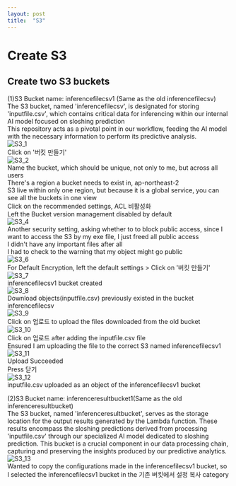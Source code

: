 ```yaml
---
layout: post
title:  "S3"
---
```


# Create S3
## Create two S3 buckets
(1)S3 Bucket name: inferencefilecsv1 (Same as the old inferencefilecsv)<br/>
The S3 bucket, named 'inferencefilecsv', is designated for storing 'inputfile.csv', which contains critical data for inferencing within our internal AI model focused on sloshing prediction <br/>
This repository acts as a pivotal point in our workflow, feeding the AI model with the necessary information to perform its predictive analysis. <br/>
![S3_1](https://github.com/growingpenguin/growingpenguin.github.io/assets/110277903/6a12592e-f595-4d36-b189-ffb7f3312a9c) <br/>
Click on '버킷 만들기' <br/>
![S3_2](https://github.com/growingpenguin/growingpenguin.github.io/assets/110277903/20aaf6d2-2c44-4ea3-9540-a2e82b65ebb3) <br/>
Name the bucket, which should be unique, not only to me, but across all users <br/>
There's a region a bucket needs to exist in, ap-northeast-2 <br/>
S3 live within only one region, but because it is a global service, you can see all the buckets in one view <br/>
Click on the recommended settings, ACL 비활성화 <br/>
Left the Bucket version management disabled by default <br/>
![S3_4](https://github.com/growingpenguin/growingpenguin.github.io/assets/110277903/df03b615-ade6-476d-88b6-1fb319fb1772) <br/>
Another security setting, asking whether to to block public access, since I want to access the S3 by my exe file, I just freed all public access <br/>
I didn't have any important files after all <br/>
I had to check to the warning that my object might go public <br/>
![S3_6](https://github.com/growingpenguin/growingpenguin.github.io/assets/110277903/fd025d2f-597a-41eb-aa0a-711ce2c84fb6) <br/>
For Default Encryption, left the default settings > Click on '버킷 만들기' <br/>
![S3_7](https://github.com/growingpenguin/growingpenguin.github.io/assets/110277903/18d7d83f-eb13-472f-a994-0b234c1cb02d) <br/>
inferencefilecsv1 bucket created <br/>
![S3_8](https://github.com/growingpenguin/growingpenguin.github.io/assets/110277903/1607d8bd-fe4d-44c1-b0e4-fa052deb818c) <br/>
Download objects(inputfile.csv) previously existed in the bucket inferencefilecsv <br/>
![S3_9](https://github.com/growingpenguin/growingpenguin.github.io/assets/110277903/58184cb6-c89a-4093-93c8-87ced6ac99c8) <br/>
Click on 업로드 to upload the files downloaded from the old bucket <br/>
![S3_10](https://github.com/growingpenguin/growingpenguin.github.io/assets/110277903/8a451158-8044-46e7-a9b6-d3315c7e2137) <br/>
Click on 업로드 after adding the inputfile.csv file <br/>
Ensured I am uploading the file to the correct S3 named inferencefilecsv1 <br/>
![S3_11](https://github.com/growingpenguin/growingpenguin.github.io/assets/110277903/456dcd2d-3e3a-4b8d-8f86-67e1aa672475) <br/>
Upload Succeeded <br/>
Press 닫기 <br/>
![S3_12](https://github.com/growingpenguin/growingpenguin.github.io/assets/110277903/384ac238-b951-4c2e-8306-58ca3502661b) <br/>
inputfile.csv uploaded as an object of the inferencefilecsv1 bucket <br/>



(2)S3 Bucket name: inferenceresultbucket1(Same as the old inferenceresultbucket) <br/>
The S3 bucket, named 'inferenceresultbucket', serves as the storage location for the output results generated by the Lambda function. These results encompass the sloshing predictions derived from processing 'inputfile.csv' through our specialized AI model dedicated to sloshing prediction. This bucket is a crucial component in our data processing chain, capturing and preserving the insights produced by our predictive analytics. <br/>
![S3_13](https://github.com/growingpenguin/growingpenguin.github.io/assets/110277903/2ff0db95-2110-4083-a56d-38f440a9d98d) <br/>
Wanted to copy the configurations made in the inferencefilecsv1 bucket, so I selected the inferencefilecsv1 bucket in the 기존 버킷에서 설정 복사 category <br/>


